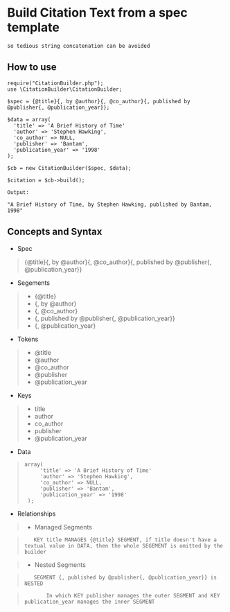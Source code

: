 # Build Citation Text from a spec template

    so tedious string concatenation can be avoided

## How to use

    require("CitationBuilder.php");
    use \CitationBuilder\CitationBuilder;

    $spec = {@title}{, by @author}{, @co_author}{, published by @publisher{, @publication_year}};
    
    $data = array(
      'title' => 'A Brief History of Time'
      'author' => 'Stephen Hawking',
      'co_author' => NULL,
      'publisher' => 'Bantam',
      'publication_year' => '1998'
    );
    
    $cb = new CitationBuilder($spec, $data);
    
    $citation = $cb->build();
    
    Output:
    
    "A Brief History of Time, by Stephen Hawking, published by Bantam, 1998"

## Concepts and Syntax

- Spec

> {@title}{, by @author}{, @co\_author}{, published by @publisher{, @publication\_year}}

- Segements

> - {@title}
> - {, by @author}
> - {, @co\_author}
> - {, published by @publisher{, @publication\_year}}
> - {, @publication_year}

- Tokens

> - @title
> - @author
> - @co_author
> - @publisher
> - @publication_year

- Keys

> - title 
> - author
> - co_author
> - publisher
> - @publication_year

- Data

>     array(
>          'title' => 'A Brief History of Time'
>          'author' => 'Stephen Hawking',
>          'co_author' => NULL,
>          'publisher' => 'Bantam',
>          'publication_year' => '1998'
>      );
    

- Relationships

> - Managed Segments

>        KEY title MANAGES {@title} SEGMENT, if title doesn't have a textual value in DATA, then the whole SEGEMENT is omitted by the builder

> - Nested Segments

>        SEGMENT {, published by @publisher{, @publication_year}} is NESTED
    
>            In which KEY publisher manages the outer SEGMENT and KEY publication_year manages the inner SEGMENT

